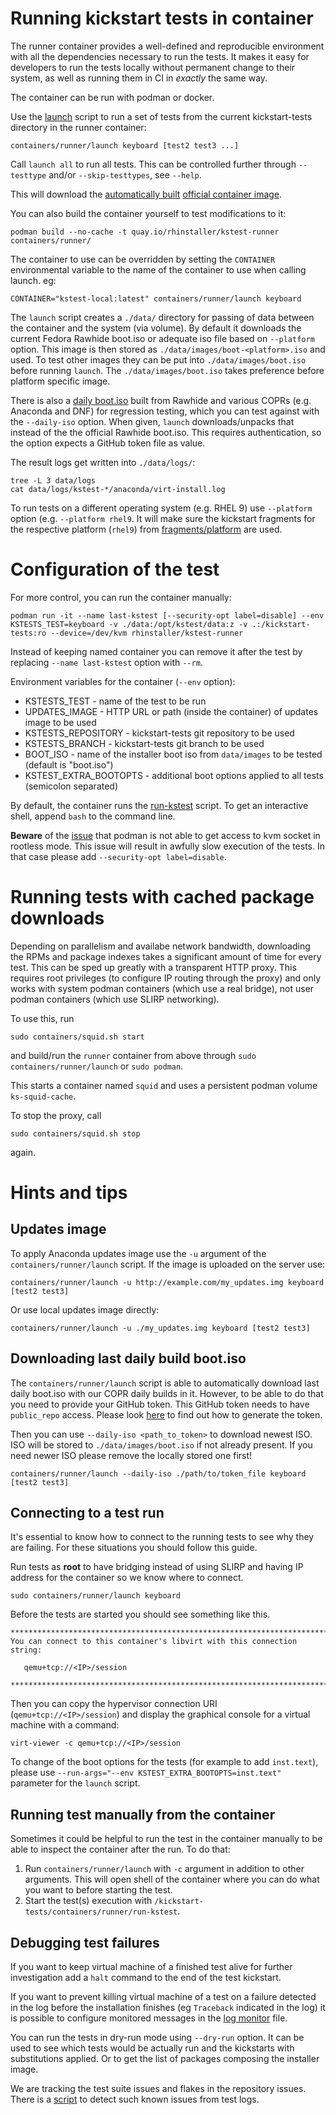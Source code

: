 # Running kickstart tests in container

The runner container provides a well-defined and reproducible environment with
all the dependencies necessary to run the tests. It makes it easy for developers
to run the tests locally without permanent change to their system, as well as
running them in CI in _exactly_ the same way.

The container can be run with podman or docker.

Use the [launch](./launch) script to run a set of tests from the current
kickstart-tests directory in the runner container:

    containers/runner/launch keyboard [test2 test3 ...]

Call `launch all` to run all tests. This can be controlled further through `--testtype` and/or `--skip-testtypes`, see `--help`.

This will download the [automatically built](.github/workflows/container-autoupdate.yml) [official container image](https://quay.io/repository/rhinstaller/kstest-runner).

You can also build the container yourself to test modifications to it:

    podman build --no-cache -t quay.io/rhinstaller/kstest-runner containers/runner/

The container to use can be overridden by setting the `CONTAINER` environmental
variable to the name of the container to use when calling launch. eg:

    CONTAINER="kstest-local:latest" containers/runner/launch keyboard

The `launch` script creates a `./data/` directory for passing of data between
the container and the system (via volume).  By default it downloads the current
Fedora Rawhide boot.iso or adequate iso file based on `--platform` option. This
image is then stored as `./data/images/boot-<platform>.iso` and used.
To test other images they can be put into `./data/images/boot.iso` before running
`launch`. The `./data/images/boot.iso` takes preference before platform specific
image.

There is also a [daily boot.iso](.github/workflows/daily-boot-iso.yml) built
from Rawhide and various COPRs (e.g. Anaconda and DNF) for regression testing,
which you can test against with the `--daily-iso` option. When given, `launch`
downloads/unpacks that instead of the the official Rawhide boot.iso. This
requires authentication, so the option expects a GitHub token file as value.

The result logs get written into `./data/logs/`:

    tree -L 3 data/logs
    cat data/logs/kstest-*/anaconda/virt-install.log

To run tests on a different operating system (e.g. RHEL 9) use `--platform`
option (e.g. `--platform rhel9`. It will make sure the kickstart fragments for
the respective platform (`rhel9`) from [fragments/platform](/fragments/platform) are used.

# Configuration of the test

For more control, you can run the container manually:

    podman run -it --name last-kstest [--security-opt label=disable] --env KSTESTS_TEST=keyboard -v ./data:/opt/kstest/data:z -v .:/kickstart-tests:ro --device=/dev/kvm rhinstaller/kstest-runner

Instead of keeping named container you can remove it after the test by replacing `--name last-kstest` option with `--rm`.

Environment variables for the container (`--env` option):
* KSTESTS_TEST - name of the test to be run
* UPDATES_IMAGE - HTTP URL or path (inside the container) of updates image to be used
* KSTESTS_REPOSITORY - kickstart-tests git repository to be used
* KSTESTS_BRANCH - kickstart-tests git branch to be used
* BOOT_ISO - name of the installer boot iso from `data/images` to be tested (default is "boot.iso")
* KSTEST_EXTRA_BOOTOPTS - additional boot options applied to all tests (semicolon separated)

By default, the container runs the [run-kstest](./run-kstest) script. To get an
interactive shell, append `bash` to the command line.

**Beware** of the [issue](https://bugzilla.redhat.com/show_bug.cgi?id=1901462#c12) that podman
is not able to get access to kvm socket in rootless mode. This issue will result in awfully
slow execution of the tests. In that case please add `--security-opt label=disable`.

# Running tests with cached package downloads

Depending on parallelism and availabe network bandwidth, downloading the RPMs
and package indexes takes a significant amount of time for every test. This can
be sped up greatly with a transparent HTTP proxy. This requires root privileges
(to configure IP routing through the proxy) and only works with system podman
containers (which use a real bridge), not user podman containers (which use
SLIRP networking).

To use this, run

    sudo containers/squid.sh start

and build/run the `runner` container from above through `sudo containers/runner/launch` or `sudo podman`.

This starts a container named `squid` and uses a persistent podman volume
`ks-squid-cache`.

To stop the proxy, call

    sudo containers/squid.sh stop

again.

# Hints and tips

## Updates image

To apply Anaconda updates image use the `-u` argument of the `containers/runner/launch`
script. If the image is uploaded on the server use:

    containers/runner/launch -u http://example.com/my_updates.img keyboard [test2 test3]

Or use local updates image directly:

    containers/runner/launch -u ./my_updates.img keyboard [test2 test3]

## Downloading last daily build boot.iso

The `containers/runner/launch` script is able to automatically download last daily boot.iso with
our COPR daily builds in it. However, to be able to do that you need to provide your GitHub token.
This GitHub token needs to have `public_repo` access. Please look
[here](https://docs.github.com/en/free-pro-team@latest/github/authenticating-to-github/creating-a-personal-access-token)
to find out how to generate the token.

Then you can use `--daily-iso <path_to_token>` to download newest ISO. ISO will be stored to
`./data/images/boot.iso` if not already present. If you need newer ISO please remove the locally
stored one first!

    containers/runner/launch --daily-iso ./path/to/token_file keyboard [test2 test3]

## Connecting to a test run

It's essential to know how to connect to the running tests to see why they are failing. For these
situations you should follow this guide.

Run tests as **root** to have bridging instead of using SLIRP and having IP address for the
container so we know where to connect.

    sudo containers/runner/launch keyboard


Before the tests are started you should see something like this.

    ************************************************************************
    You can connect to this container's libvirt with this connection string:
   
       qemu+tcp://<IP>/session
   
    ************************************************************************

Then you can copy the hypervisor connection URI (`qemu+tcp://<IP>/session`) and display
the graphical console for a virtual machine with a command:

    virt-viewer -c qemu+tcp://<IP>/session

To change of the boot options for the tests (for example to add `inst.text`), please use
`--run-args="--env KSTEST_EXTRA_BOOTOPTS=inst.text"` parameter for the `launch` script.

## Running test manually from the container

Sometimes it could be helpful to run the test in the container manually to be able to inspect the
container after the run. To do that:

1. Run `containers/runner/launch` with `-c` argument in addition to other arguments. This will
open shell of the container where you can do what you want to before starting the test. 
2. Start the test(s) execution with `/kickstart-tests/containers/runner/run-kstest`.

## Debugging test failures

If you want to keep virtual machine of a finished test alive for further investigation add a `halt` command to the end of the test kickstart.

If you want to prevent killing virtual machine of a test on a failure detected in the log before the installation finishes (eg `Traceback` indicated in the log) it is possible to configure monitored messages in the [log monitor](/scripts/launcher/lib/log_monitor/log_handler.py) file.

You can run the tests in dry-run mode using `--dry-run` option. It can be used to see which tests would be actually run and the kickstarts with substitutions applied. Or to get the list of packages composing the installer image.

We are tracking the test suite issues and flakes in the repository issues. There is a [script](/scripts/classify-failures) to detect such known issues from test logs.

